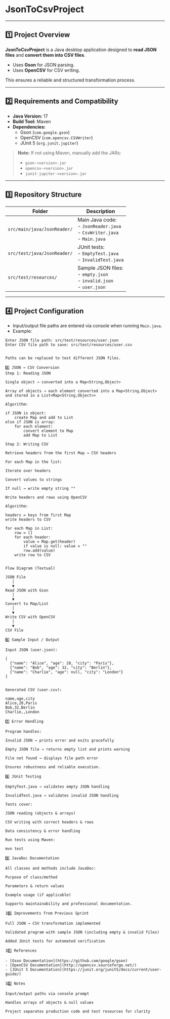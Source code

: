 # JsonToCsvProject

---

## 1️⃣ Project Overview
**JsonToCsvProject** is a Java desktop application designed to **read JSON files** and **convert them into CSV files**.

- Uses **Gson** for JSON parsing.
- Uses **OpenCSV** for CSV writing.

This ensures a reliable and structured transformation process.

---

## 2️⃣ Requirements and Compatibility

- **Java Version:** 17
- **Build Tool:** Maven
- **Dependencies:**
    - Gson (`com.google.gson`)
    - OpenCSV (`com.opencsv.CSVWriter`)
    - JUnit 5 (`org.junit.jupiter`)

> **Note:** If not using Maven, manually add the JARs:
> - `gson-<version>.jar`
> - `opencsv-<version>.jar`
> - `junit-jupiter-<version>.jar`

---

## 3️⃣ Repository Structure

| Folder | Description |
|--------|-------------|
| `src/main/java/JsonReader/` | Main Java code:<br>- `JsonReader.java`<br>- `CsvWriter.java`<br>- `Main.java` |
| `src/test/java/JsonReader/` | JUnit tests:<br>- `EmptyTest.java`<br>- `InvalidTest.java` |
| `src/test/resources/` | Sample JSON files:<br>- `empty.json`<br>- `invalid.json`<br>- `user.json` |

---

## 4️⃣ Project Configuration

- Input/output file paths are entered via console when running `Main.java`.
- Example:
```text
Enter JSON file path: src/test/resources/user.json
Enter CSV file path to save: src/test/resources/user.csv


Paths can be replaced to test different JSON files.

5️⃣ JSON → CSV Conversion
Step 1: Reading JSON

Single object → converted into a Map<String,Object>

Array of objects → each element converted into a Map<String,Object> and stored in a List<Map<String,Object>>

Algorithm:

if JSON is object:
    create Map and add to List
else if JSON is array:
    for each element:
        convert element to Map
        add Map to List

Step 2: Writing CSV

Retrieve headers from the first Map → CSV headers

For each Map in the list:

Iterate over headers

Convert values to strings

If null → write empty string ""

Write headers and rows using OpenCSV

Algorithm:

headers = keys from first Map
write headers to CSV

for each Map in List:
    row = []
    for each header:
        value = Map.get(header)
        if value is null: value = ""
        row.add(value)
    write row to CSV


Flow Diagram (Textual)

JSON File
   │
   ▼
Read JSON with Gson
   │
   ▼
Convert to Map/List
   │
   ▼
Write CSV with OpenCSV
   │
   ▼
CSV File

6️⃣ Sample Input / Output

Input JSON (user.json):

[
  {"name": "Alice", "age": 28, "city": "Paris"},
  {"name": "Bob", "age": 32, "city": "Berlin"},
  {"name": "Charlie", "age": null, "city": "London"}
]


Generated CSV (user.csv):

name,age,city
Alice,28,Paris
Bob,32,Berlin
Charlie,,London

7️⃣ Error Handling

Program handles:

Invalid JSON → prints error and exits gracefully

Empty JSON file → returns empty list and prints warning

File not found → displays file path error

Ensures robustness and reliable execution.

8️⃣ JUnit Testing

EmptyTest.java → validates empty JSON handling

InvalidTest.java → validates invalid JSON handling

Tests cover:

JSON reading (objects & arrays)

CSV writing with correct headers & rows

Data consistency & error handling

Run tests using Maven:

mvn test

9️⃣ JavaDoc Documentation

All classes and methods include JavaDoc:

Purpose of class/method

Parameters & return values

Example usage (if applicable)

Supports maintainability and professional documentation.

10️⃣ Improvements from Previous Sprint

Full JSON → CSV transformation implemented

Validated program with sample JSON (including empty & invalid files)

Added JUnit tests for automated verification

11️⃣ References

- [Gson Documentation](https://github.com/google/gson)  
- [OpenCSV Documentation](http://opencsv.sourceforge.net/)  
- [JUnit 5 Documentation](https://junit.org/junit5/docs/current/user-guide/)

12️⃣ Notes

Input/output paths via console prompt

Handles arrays of objects & null values

Project separates production code and test resources for clarity